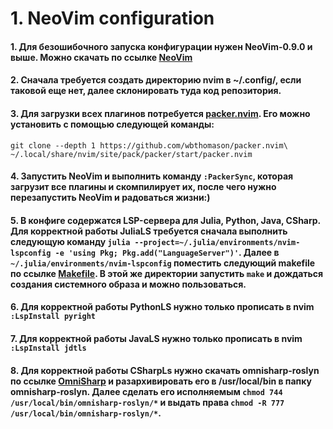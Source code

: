 # 1. NeoVim configuration
#### 1. Для безошибочного запуска конфигурации нужен NeoVim-0.9.0 и выше. Можно скачать по ссылке [NeoVim](https://github.com/neovim/neovim/wiki/Installing-Neovim)
#### 2. Сначала требуется создать директорию nvim в ~/.config/, если таковой еще нет, далее склонировать туда код репозитория.
#### 3. Для загрузки всех плагинов потребуется [packer.nvim](https://github.com/wbthomason/packer.nvim). Его можно установить с помощью следующей команды:
`git clone --depth 1 https://github.com/wbthomason/packer.nvim\
 ~/.local/share/nvim/site/pack/packer/start/packer.nvim`
#### 4. Запустить NeoVim и выполнить команду `:PackerSync`, которая загрузит все плагины и скомпилирует их, после чего нужно перезапустить NeoVim и радоваться жизни:)
#### 5. В конфиге содержатся LSP-сервера для Julia, Python, Java, CSharp. Для корректной работы JuliaLS требуется сначала выполнить следующую команду `julia --project=~/.julia/environments/nvim-lspconfig -e 'using Pkg; Pkg.add("LanguageServer")'`. Далее в `~/.julia/environments/nvim-lspconfig` поместить следующий makefile по ссылке [Makefile](https://github.com/fredrikekre/.dotfiles/blob/master/.julia/environments/nvim-lspconfig/Makefile). В этой же директории запустить `make` и дождаться создания системного образа и можно пользоваться.
#### 6. Для корректной работы PythonLS нужно только прописать в nvim `:LspInstall pyright`
#### 7. Для корректной работы JavaLS нужно только прописать в nvim `:LspInstall jdtls`
#### 8. Для корректной работы CSharpLs нужно скачать omnisharp-roslyn по ссылке [OmniSharp](https://github.com/OmniSharp/omnisharp-roslyn/releases) и разархивировать его в /usr/local/bin в папку omnisharp-roslyn. Далее сделать его исполняемым `chmod 744 /usr/local/bin/omnisharp-roslyn/*` и выдать права `chmod -R 777 /usr/local/bin/omnisharp-roslyn/*`.
